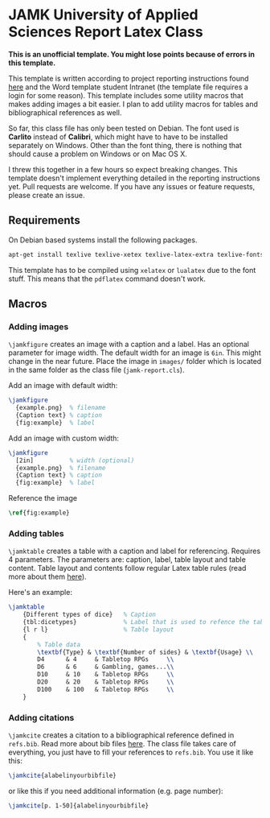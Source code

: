 # JAMK University of Applied Sciences Report Latex Class

**This is an unofficial template. You might lose points because of errors in
this template.**

This template is written according to project reporting instructions found
[here](http://oppimateriaalit.jamk.fi/projectreportinginstructions/7-appearance-of-the-thesis/)
and the Word template student Intranet (the template file requires a login for
some reason). This template includes some utility macros that makes adding
images a bit easier. I plan to add utility macros for tables and
bibliographical references as well. 

So far, this class file has only been tested on Debian. The font used is
**Carlito** instead of **Calibri**, which might have to have to be installed
separately on Windows. Other than the font thing, there is nothing that should
cause a problem on Windows or on Mac OS X.

I threw this together in a few hours so expect breaking changes.  This template
doesn't implement everything detailed in the reporting instructions yet.  Pull
requests are welcome. If you have any issues or feature requests, please create
an issue.

## Requirements

On Debian based systems install the following packages.

```bash
apt-get install texlive texlive-xetex texlive-latex-extra texlive-fonts-extra biber texlive-biber-extra
```
This template has to be compiled using `xelatex` or `lualatex` due to the font
stuff. This means that the `pdflatex` command doesn't work.

## Macros

### Adding images

`\jamkfigure` creates an image with a caption and a label. Has an optional
parameter for image width. The default width for an image is `6in`. This might
change in the near future. Place the image in `images/` folder which is located
in the same folder as the class file (`jamk-report.cls`).

Add an image with default width:

```latex
\jamkfigure
  {example.png}  % filename
  {Caption text} % caption
  {fig:example}  % label
```

Add an image with custom width:
```latex
\jamkfigure
  [2in]          % width (optional)
  {example.png}  % filename
  {Caption text} % caption
  {fig:example}  % label
```

Reference the image
```latex
\ref{fig:example}
```

### Adding tables

`\jamktable` creates a table with a caption and label for referencing. Requires
4 parameters.  The parameters are: caption, label, table layout and table
content. Table layout and contents follow regular Latex table rules (read more
about them [here](https://en.wikibooks.org/wiki/LaTeX/Tables)).

Here's an example:

```latex
\jamktable
    {Different types of dice}   % Caption
    {tbl:dicetypes}             % Label that is used to refence the table
    {l r l}                     % Table layout
    {
        % Table data
        \textbf{Type} & \textbf{Number of sides} & \textbf{Usage} \\
        D4      & 4     & Tabletop RPGs     \\
        D6      & 6     & Gambling, games...\\
        D10     & 10    & Tabletop RPGs     \\
        D20     & 20    & Tabletop RPGs     \\
        D100    & 100   & Tabletop RPGs     \\
    }
```

### Adding citations

`\jamkcite` creates a citation to a bibliographical reference defined
in `refs.bib`. Read more about bib files
[here](https://www.sharelatex.com/learn/Bibliography_management_in_LaTeX).
The class file takes care of everything, you just have to fill your references
to `refs.bib`. You use it like this:

```latex
\jamkcite{alabelinyourbibfile}
```

or like this if you need additional information (e.g. page number):

```latex
\jamkcite[p. 1-50]{alabelinyourbibfile}
```

